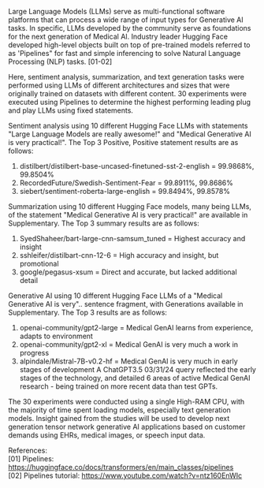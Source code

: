 Large Language Models (LLMs) serve as multi-functional software platforms that can process a wide range of input types for Generative AI tasks. In specific, LLMs developed by the community serve as foundations for the next generation of Medical AI. Industry leader Hugging Face developed high-level objects built on top of pre-trained models referred to as 'Pipelines" for fast and simple inferencing to solve Natural Language Processing (NLP) tasks. [01-02]

Here, sentiment analysis, summarization, and text generation tasks were performed using LLMs of different architectures and sizes that were originally trained on datasets with different content. 30 experiments were executed using Pipelines to determine the highest performing leading plug and play LLMs using fixed statements.

Sentiment analysis using 10 different Hugging Face LLMs with statements "Large Language Models are really awesome!" and "Medical Generative AI is very practical!". The Top 3 Positive, Positive statement results are as follows:
1) distilbert/distilbert-base-uncased-finetuned-sst-2-english = 99.9868%, 99.8504%
2) RecordedFuture/Swedish-Sentiment-Fear = 99.8911%, 99.8686%
3) siebert/sentiment-roberta-large-english = 99.8494%, 99.8578%

Summarization using 10 different Hugging Face models, many being LLMs, of the statement "Medical Generative AI is very practical!" are available in Supplementary. The Top 3 summary results are as follows:
1) SyedShaheer/bart-large-cnn-samsum_tuned = Highest accuracy and insight
2) sshleifer/distilbart-cnn-12-6 = High accuracy and insight, but promotional
3) google/pegasus-xsum = Direct and accurate, but lacked additional detail

Generative AI using 10 different Hugging Face LLMs of a "Medical Generative AI is very".. sentence fragment, with Generations available in Supplementary. The Top 3 results are as follows: 
1) openai-community/gpt2-large = Medical GenAI learns from experience, adapts to environment
2) openai-community/gpt2-xl = Medical GenAI is very much a work in progress
3) alpindale/Mistral-7B-v0.2-hf = Medical GenAI is very much in early stages of development
A ChatGPT3.5 03/31/24 query reflected the early stages of the technology, and detailed 6 areas of active Medical GenAI research - being trained on more recent data than test GPTs.

The 30 experiments were conducted using a single High-RAM CPU, with the majority of time spent loading models, especially text generation models. Insight gained from the studies will be used to develop next generation tensor network generative AI applications based on customer demands using EHRs, medical images, or speech input data. 
 
References: <br>
[01] Pipelines: https://huggingface.co/docs/transformers/en/main_classes/pipelines <br>
[02] Pipelines tutorial: https://www.youtube.com/watch?v=ntz160EnWIc <br>
